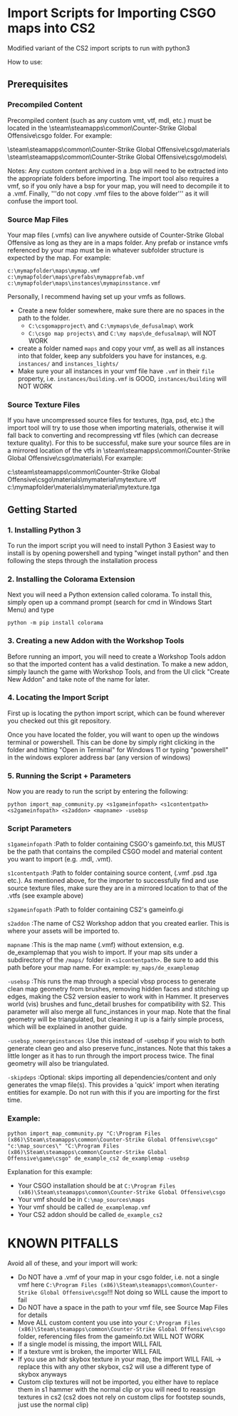 # Import Scripts for Importing CSGO maps into CS2
Modified variant of the CS2 import scripts to run with python3

How to use:

## Prerequisites ##
### Precompiled Content ###
Precompiled content (such as any custom vmt, vtf, mdl, etc.) must be located in the \steam\steamapps\common\Counter-Strike Global Offensive\csgo folder.  For example: 

\steam\steamapps\common\Counter-Strike Global Offensive\csgo\materials\
\steam\steamapps\common\Counter-Strike Global Offensive\csgo\models\

Notes: Any custom content archived in a .bsp will need to be extracted into the appropriate folders before importing. The import tool also requires a vmf, so if you only have a bsp for your map, you will need to decompile it to a .vmf. Finally, '''do not copy .vmf files to the above folder''' as it will confuse the import tool.


### Source Map Files ###
Your map files (.vmfs) can live anywhere outside of Counter-Strike Global Offensive as long as they are in a maps folder. Any prefab or instance vmfs referenced by your map must be in whatever subfolder structure is expected by the map. For example:

```c:\mymapfolder\maps\mymap.vmf```
```c:\mymapfolder\maps\prefabs\mymapprefab.vmf```
```c:\mymapfolder\maps\instances\mymapinsstance.vmf```

Personally, I recommend having set up your vmfs as follows.
* Create a new folder somewhere, make sure there are no spaces in the path to the folder.
    * ```C:\csgomapproject\``` and ```C:\mymaps\de_defusalmap\``` work
    * ```C:\csgo map projects\``` and ```C:\my maps\de_defusalmap\``` will NOT WORK
* create a folder named ```maps``` and copy your vmf, as well as all instances into that folder, keep any subfolders you have for instances, e.g. ```instances/``` and ```instances_lights/```
* Make sure your all instances in your vmf file have ```.vmf``` in their ```file``` property, i.e.  ```instances/building.vmf``` is GOOD,  ```instances/building``` will NOT WORK


### Source Texture Files ###
If you have uncompressed source files for textures, (tga, psd, etc.) the import tool will try to use those when importing materials, otherwise it will fall back to converting and recompressing vtf files (which can decrease texture quality). For this to be successful, make sure your source files are in a mirrored location of the vtfs in \steam\steamapps\common\Counter-Strike Global Offensive\csgo\materials\ For example:

c:\steam\steamapps\common\Counter-Strike Global Offensive\csgo\materials\mymaterial\mytexture.vtf
c:\mymapfolder\materials\mymaterial\mytexture.tga


## Getting Started ##
### 1. Installing Python 3 ###
To run the import script you will need to install Python 3
Easiest way to install is by opening powershell and typing "winget install python" and then following the steps through the installation process


### 2. Installing the Colorama Extension ###
Next you will need a Python extension called colorama. To install this, simply open up a command prompt (search for cmd in Windows Start Menu) and type

```python -m pip install colorama```


### 3. Creating a new Addon with the Workshop Tools ###
Before running an import, you will need to create a Workshop Tools addon so that the imported content has a valid destination. To make a new addon, simply launch the game with Workshop Tools, and from the UI click "Create New Addon" and take note of the name for later.



### 4. Locating the Import Script ###
First up is locating the python import script, which can be found wherever you checked out this git repository.

Once you have located the folder, you will want to open up the windows terminal or powershell. This can be done by simply right clicking in the folder and hitting "Open in Terminal" for Windows 11 or typing "powershell" in the windows explorer address bar (any version of windows)


### 5. Running the Script + Parameters ###
Now you are ready to run the script by entering the following:

```python import_map_community.py <s1gameinfopath> <s1contentpath> <s2gameinfopath> <s2addon> <mapname> -usebsp ```


### Script Parameters ###


```s1gameinfopath```
:Path to folder containing CSGO's gameinfo.txt, this MUST be the path that contains the compiled CSGO model and material content you want to import (e.g. .mdl, .vmt).
 

```s1contentpath```
:Path to folder containing source content, (.vmf .psd .tga etc.). As mentioned above, for the importer to successfully find and use source texture files, make sure they are in a mirrored location to that of the .vtfs (see example above)


```s2gameinfopath```
:Path to folder containing CS2's gameinfo.gi


```s2addon```
:The name of CS2 Workshop addon that you created earlier. This is where your assets will be imported to.


```mapname```
:This is the map name (.vmf) without extension, e.g. de_examplemap that you wish to import. If your map sits under a subdirectory of the ```/maps/``` folder in ```<s1contentpath>```. Be sure to add this path before your map name. For example: ```my_maps/de_examplemap```


```-usebsp```
:This runs the map through a special vbsp process to generate clean map geometry from brushes, removing hidden faces and stitching up edges, making the CS2 version easier to work with in Hammer. It preserves world (vis) brushes and func_detail brushes for compatibility with S2. This parameter will also merge all func_instances in your map. Note that the final geometry will be triangulated, but cleaning it up is a fairly simple process, which will be explained in another guide.


```-usebsp_nomergeinstances```
:Use this instead of -usebsp if you wish to both generate clean geo and also preserve func_instances. Note that this takes a little longer as it has to run through the import process twice. The final geometry will also be triangulated.


```-skipdeps```
:Optional: skips importing all dependencies/content and only generates the vmap file(s). This provides a 'quick' import when iterating entities for example. Do not run with this if you are importing for the first time. 


### Example: ###
```python import_map_community.py "C:\Program Files (x86)\Steam\steamapps\common\Counter-Strike Global Offensive\csgo" "c:\map_sources\" "C:\Program Files (x86)\Steam\steamapps\common\Counter-Strike Global Offensive\game\csgo" de_example_cs2 de_examplemap -usebsp```

Explanation for this example:
* Your CSGO installation should be at ```C:\Program Files (x86)\Steam\steamapps\common\Counter-Strike Global Offensive\csgo```
* Your vmf should be in ```C:\map_sources\maps```
* Your vmf should be called ```de_examplemap.vmf```
* Your CS2 addon should be called ```de_example_cs2```

# KNOWN PITFALLS #
Avoid all of these, and your import will work:
* Do NOT have a .vmf of your map in your csgo folder, i.e. not a single vmf here ```C:\Program Files (x86)\Steam\steamapps\common\Counter-Strike Global Offensive\csgo```!!! Not doing so WILL cause the import to fail
* Do NOT have a space in the path to your vmf file, see Source Map Files for details
* Move ALL custom content you use into your  ```C:\Program Files (x86)\Steam\steamapps\common\Counter-Strike Global Offensive\csgo``` folder, referencing files from the gameinfo.txt WILL NOT WORK
* If a single model is missing, the import WILL FAIL
* If a texture vmt is broken, the importer WILL FAIL
* If you use an hdr skybox texture in your map, the import WILL FAIL -> replace this with any other skybox, cs2 will use a different type of skybox anyways
* Custom clip textures will not be imported, you either have to replace them in s1 hammer with the normal clip or you will need to reassign textures in cs2 (cs2 does not rely on custom clips for footstep sounds, just use the normal clip)

